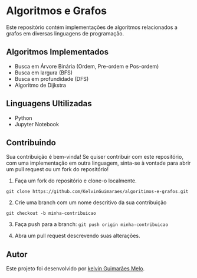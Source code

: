 # Algoritmos e Grafos

Este repositório contém implementações de algoritmos relacionados a grafos em diversas linguagens de programação.

## Algoritmos Implementados

- Busca em Árvore Binária (Ordem, Pre-ordem e Pos-ordem)
- Busca em largura (BFS)
- Busca em profundidade (DFS)
- Algoritmo de Dijkstra

## Linguagens Ultilizadas

- Python
- Jupyter Notebook 

## Contribuindo

Sua contribuição é bem-vinda! Se quiser contribuir com este repositório, com uma implementação em outra linguagem, sinta-se à vontade para abrir um pull request ou um fork do repositório!

1. Faça um fork do repositório e clone-o localmente.

`git clone https://github.com/KelvinGuimaraes/algoritimos-e-grafos.git`

2. Crie uma branch com um nome descritivo da sua contribuição 

`git checkout -b minha-contribuicao`

3. Faça push para a branch: `git push origin minha-contribuicao`

4. Abra um pull request descrevendo suas alterações.

## Autor

Este projeto foi desenvolvido por [kelvin Guimarães Melo](https://github.com/KelvinGuimaraes).
